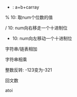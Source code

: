 + : a+b+carray

% 10: 取num个位数的值

/ 10: num向右移走一个十进制位

* 10: num向左移动一个十进制位

字符串/链表相加

字符串相乘

整数反转: -123变为-321

回文数

atoi


